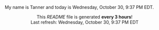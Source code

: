 My name is Tanner and today is Wednesday, October 30, 9:37 PM EDT.

<p align="center">This <i>README</i> file is generated <b>every 3 hours</b>!</br>Last refresh: Wednesday, October 30, 9:37 PM EDT<br /></p>
